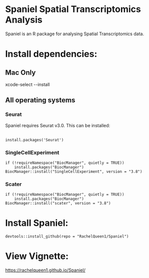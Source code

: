 # Spaniel Spatial Transcriptomics Analysis

Spaniel is an R package for analysing Spatial Transcriptomics data.

# Install dependencies:


## Mac Only

xcode-select --install


## All operating systems

### Seurat
Spaniel requires Seurat v3.0. This can be installed: <br/><br/>

```{r}
install.packages('Seurat')
```

### SingleCellExperiment

```{r}
if (!requireNamespace("BiocManager", quietly = TRUE))
    install.packages("BiocManager")
BiocManager::install("SingleCellExperiment", version = "3.8")
```

### Scater

```{r}
if (!requireNamespace("BiocManager", quietly = TRUE))
    install.packages("BiocManager")
BiocManager::install("scater", version = "3.8")
```








# Install Spaniel:

```{r}
devtools::install_github(repo = "RachelQueen1/Spaniel")
```

# View Vignette:

https://rachelqueen1.github.io/Spaniel/
